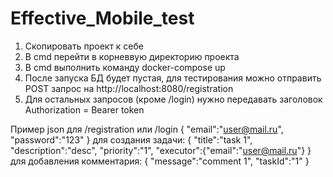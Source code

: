 # Effective_Mobile_test

1. Скопировать проект к себе
2. В cmd перейти в корневвую директорию проекта
3. В cmd выполнить команду
   docker-compose up
4. После запуска БД будет пустая, для тестирования можно отправить POST запрос на http://localhost:8080/registration
5. Для остальных запросов (кроме /login) нужно передавать заголовок Authorization = Bearer token

Пример json 
для /registration или /login 
{
    "email":"user@mail.ru",
    "password":"123"
}
для создания задачи: 
{
    "title":"task 1",
    "description":"desc",
    "priority":"1",
    "executor":{"email":"user@mail.ru"}
}
для добавления комментария:
{
    "message":"comment 1",
    "taskId":"1"
}
